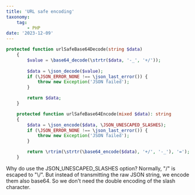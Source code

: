 ```yaml
---
title: 'URL safe encoding'
taxonomy:
    tag:
        - PHP
date: '2023-12-09'
---
```


```php
protected function urlSafeBase64Decode(string $data)
    {
        $value = \base64_decode(\strtr($data, '-_', '+/'));
      
        $data = \json_decode($value);
        if (\JSON_ERROR_NONE !== \json_last_error()) {
            throw new Exception('JSON failed');
        }

        return $data;
    }

    protected function urlSafeBase64Encode(mixed $data): string
    {
        $data = \json_encode($data, \JSON_UNESCAPED_SLASHES);
        if (\JSON_ERROR_NONE !== \json_last_error()) {
            throw new Exception('JSON failed');
        }

        return \rtrim(\strtr(\base64_encode($data), '+/', '-_'), '=');
    }
```

Why do use the JSON_UNESCAPED_SLASHES option? Normally, "/" is escaped to "\\/". But instead of transmitting the raw JSON string, we encode them also base64. So we don't need the double encoding of the slash character.